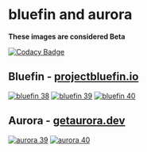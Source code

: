 # bluefin and aurora
**These images are considered Beta** 

[![Codacy Badge](https://app.codacy.com/project/badge/Grade/2503a44c1105456483517f793af75ee7)](https://app.codacy.com/gh/APoorDev/bluefin/dashboard?utm_source=gh&utm_medium=referral&utm_content=&utm_campaign=Badge_grade) 

## Bluefin - [projectbluefin.io](https://projectbluefin.io)

[![bluefin 38](https://github.com/APoorDev/bluefin/actions/workflows/build-38-bluefin.yml/badge.svg)](https://github.com/APoorDev/bluefin/actions/workflows/build-38-bluefin.yml) [![bluefin 39](https://github.com/APoorDev/bluefin/actions/workflows/build-39-bluefin.yml/badge.svg)](https://github.com/APoorDev/bluefin/actions/workflows/build-39-bluefin.yml) [![bluefin 40](https://github.com/APoorDev/bluefin/actions/workflows/build-40-bluefin.yml/badge.svg)](https://github.com/APoorDev/bluefin/actions/workflows/build-40-bluefin.yml)

## Aurora - [getaurora.dev](https://getaurora.dev)

[![aurora 39](https://github.com/APoorDev/bluefin/actions/workflows/build-39-aurora.yml/badge.svg)](https://github.com/APoorDev/bluefin/actions/workflows/build-39-aurora.yml) [![aurora 40](https://github.com/APoorDev/bluefin/actions/workflows/build-40-aurora.yml/badge.svg)](https://github.com/APoorDev/bluefin/actions/workflows/build-40-aurora.yml)


